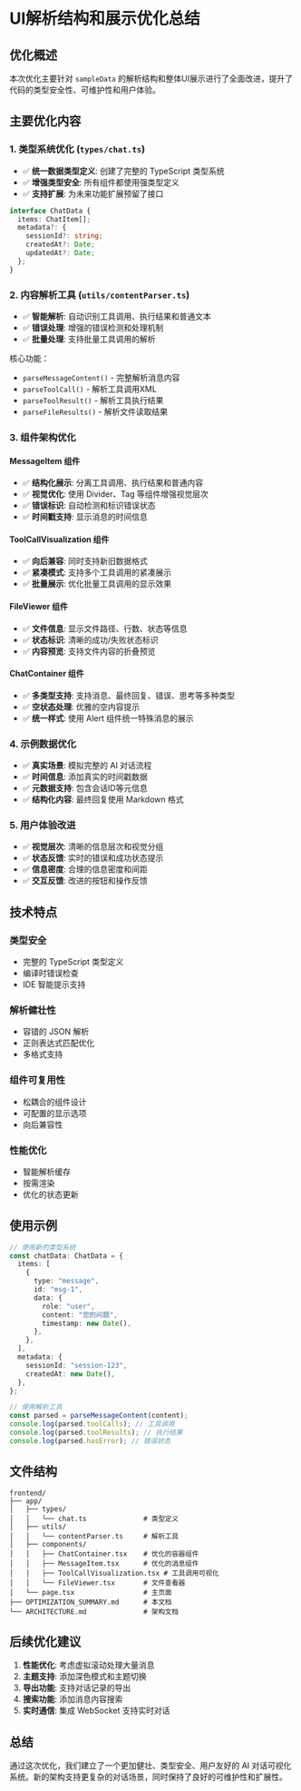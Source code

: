 # UI解析结构和展示优化总结

## 优化概述

本次优化主要针对 `sampleData` 的解析结构和整体UI展示进行了全面改进，提升了代码的类型安全性、可维护性和用户体验。

## 主要优化内容

### 1. 类型系统优化 (`types/chat.ts`)

- ✅ **统一数据类型定义**: 创建了完整的 TypeScript 类型系统
- ✅ **增强类型安全**: 所有组件都使用强类型定义
- ✅ **支持扩展**: 为未来功能扩展预留了接口

```typescript
interface ChatData {
  items: ChatItem[];
  metadata?: {
    sessionId?: string;
    createdAt?: Date;
    updatedAt?: Date;
  };
}
```

### 2. 内容解析工具 (`utils/contentParser.ts`)

- ✅ **智能解析**: 自动识别工具调用、执行结果和普通文本
- ✅ **错误处理**: 增强的错误检测和处理机制
- ✅ **批量处理**: 支持批量工具调用的解析

核心功能：
- `parseMessageContent()` - 完整解析消息内容
- `parseToolCall()` - 解析工具调用XML
- `parseToolResult()` - 解析工具执行结果
- `parseFileResults()` - 解析文件读取结果

### 3. 组件架构优化

#### MessageItem 组件
- ✅ **结构化展示**: 分离工具调用、执行结果和普通内容
- ✅ **视觉优化**: 使用 Divider、Tag 等组件增强视觉层次
- ✅ **错误标识**: 自动检测和标识错误状态
- ✅ **时间戳支持**: 显示消息的时间信息

#### ToolCallVisualization 组件
- ✅ **向后兼容**: 同时支持新旧数据格式
- ✅ **紧凑模式**: 支持多个工具调用的紧凑展示
- ✅ **批量展示**: 优化批量工具调用的显示效果

#### FileViewer 组件
- ✅ **文件信息**: 显示文件路径、行数、状态等信息
- ✅ **状态标识**: 清晰的成功/失败状态标识
- ✅ **内容预览**: 支持文件内容的折叠预览

#### ChatContainer 组件
- ✅ **多类型支持**: 支持消息、最终回复、错误、思考等多种类型
- ✅ **空状态处理**: 优雅的空内容提示
- ✅ **统一样式**: 使用 Alert 组件统一特殊消息的展示

### 4. 示例数据优化

- ✅ **真实场景**: 模拟完整的 AI 对话流程
- ✅ **时间信息**: 添加真实的时间戳数据
- ✅ **元数据支持**: 包含会话ID等元信息
- ✅ **结构化内容**: 最终回复使用 Markdown 格式

### 5. 用户体验改进

- ✅ **视觉层次**: 清晰的信息层次和视觉分组
- ✅ **状态反馈**: 实时的错误和成功状态提示
- ✅ **信息密度**: 合理的信息密度和间距
- ✅ **交互反馈**: 改进的按钮和操作反馈

## 技术特点

### 类型安全
- 完整的 TypeScript 类型定义
- 编译时错误检查
- IDE 智能提示支持

### 解析健壮性
- 容错的 JSON 解析
- 正则表达式匹配优化
- 多格式支持

### 组件可复用性
- 松耦合的组件设计
- 可配置的显示选项
- 向后兼容性

### 性能优化
- 智能解析缓存
- 按需渲染
- 优化的状态更新

## 使用示例

```typescript
// 使用新的类型系统
const chatData: ChatData = {
  items: [
    {
      type: "message",
      id: "msg-1",
      data: {
        role: "user",
        content: "您的问题",
        timestamp: new Date(),
      },
    },
  ],
  metadata: {
    sessionId: "session-123",
    createdAt: new Date(),
  },
};

// 使用解析工具
const parsed = parseMessageContent(content);
console.log(parsed.toolCalls); // 工具调用
console.log(parsed.toolResults); // 执行结果
console.log(parsed.hasError); // 错误状态
```

## 文件结构

```
frontend/
├── app/
│   ├── types/
│   │   └── chat.ts              # 类型定义
│   ├── utils/
│   │   └── contentParser.ts     # 解析工具
│   ├── components/
│   │   ├── ChatContainer.tsx    # 优化的容器组件
│   │   ├── MessageItem.tsx      # 优化的消息组件
│   │   ├── ToolCallVisualization.tsx # 工具调用可视化
│   │   └── FileViewer.tsx       # 文件查看器
│   └── page.tsx                 # 主页面
├── OPTIMIZATION_SUMMARY.md      # 本文档
└── ARCHITECTURE.md              # 架构文档
```

## 后续优化建议

1. **性能优化**: 考虑虚拟滚动处理大量消息
2. **主题支持**: 添加深色模式和主题切换
3. **导出功能**: 支持对话记录的导出
4. **搜索功能**: 添加消息内容搜索
5. **实时通信**: 集成 WebSocket 支持实时对话

## 总结

通过这次优化，我们建立了一个更加健壮、类型安全、用户友好的 AI 对话可视化系统。新的架构支持更复杂的对话场景，同时保持了良好的可维护性和扩展性。 